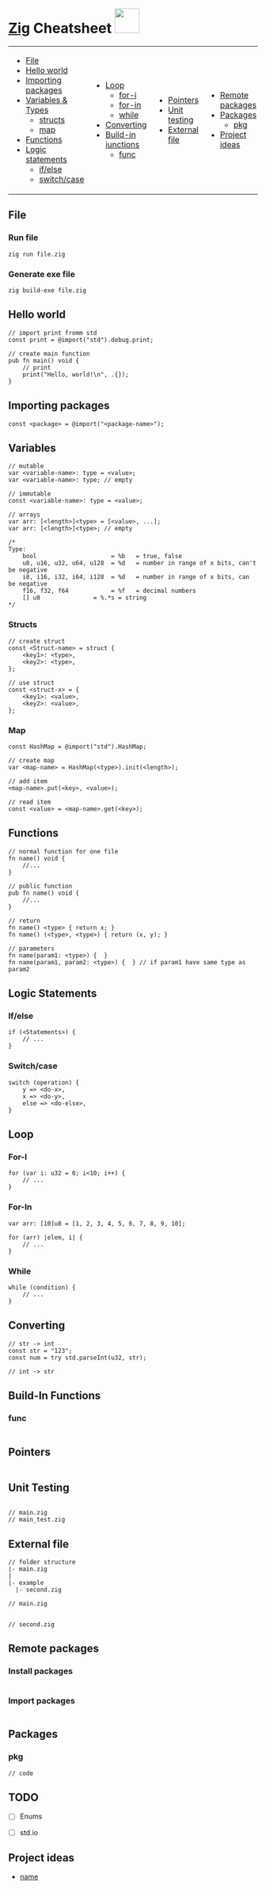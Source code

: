 # <a href="https://ziglang.org">Zig</a> Cheatsheet <img width="50em" src="https://avatars.githubusercontent.com/u/27973237?s=160&v=4">

<table>
<td>

* [File](#file)
* [Hello world](#hello-world)
* [Importing packages](#importing-packages)
* [Variables & Types](#variables)
	* [structs](#structs)
	* [map](#map)
* [Functions](#functions)
* [Logic statements](#logic-statements)
	* [if/else](#ifelse)
	* [switch/case](#switchcase)

</td>
<td>

* [Loop](#loop)
	* [for-i](#for-i)
	* [for-in](#for-in)
	* [while](#while)
* [Converting](#converting)
* [Build-in iunctions](#build-in-functions)
	* [func](#func)

</td>
<td>

* [Pointers](#pointers)
* [Unit testing](#unit-testing)
* [External file](#external-file)

</td>
<td>

* [Remote packages](#remote-packages)
* [Packages](#packages)
	* [pkg](#pkg)
* [Project ideas](#project-ideas)
</td>
</table>


## File

### Run file
`zig run file.zig`

### Generate exe file
`zig build-exe file.zig`

## Hello world
```zig
// import print fromm std
const print = @import("std").debug.print;

// create main function
pub fn main() void {
    // print
    print("Hello, world!\n", .{});
}
```


## Importing packages
```zig
const <package> = @import("<package-name>");
```


## Variables
```zig
// mutable
var <variable-name>: type = <value>;
var <variable-name>: type; // empty

// immutable
const <variable-name>: type = <value>;

// arrays
var arr: [<length>]<type> = [<value>, ...];
var arr: [<length>]<type>; // empty

/*
Type: 
	bool                     = %b   = true, false
	u8, u16, u32, u64, u128  = %d   = number in range of x bits, can't be negative
	i8, i16, i32, i64, i128  = %d   = number in range of x bits, can be negative
	f16, f32, f64            = %f   = decimal numbers
	[] u8               = %.*s = string
*/
```

### Structs
```zig
// create struct
const <Struct-name> = struct {
    <key1>: <type>,
    <key2>: <type>,
};

// use struct
const <struct-x> = {
    <key1>: <value>,
    <key2>: <value>,
};
```

### Map
```zig
const HashMap = @import("std").HashMap;

// create map
var <map-name> = HashMap(<type>).init(<length>);

// add item
<map-name>.put(<key>, <value>);

// read item
const <value> = <map-name>.get(<key>);
```


## Functions
```zig
// normal function for one file
fn name() void {
	//...
}

// public function
pub fn name() void {
	//...
}

// return
fn name() <type> { return x; }
fn name() (<type>, <type>) { return (x, y); }

// parameters 
fn name(param1: <type>) {  }
fn name(param1, param2: <type>) {  } // if param1 have same type as param2
```


## Logic Statements

### If/else
```zig
if (<Statements>) {
    // ...
}
```

### Switch/case
```zig
switch (operation) {
    y => <do-x>,
    x => <do-y>,
    else => <do-else>,
}
```


## Loop

### For-I
```zig
for (var i: u32 = 0; i<10; i++) {
    // ...
}
```

### For-In
```zig
var arr: [10]u8 = [1, 2, 3, 4, 5, 6, 7, 8, 9, 10];

for (arr) |elem, i| {
    // ...
}
```

### While
```zig
while (condition) {
    // ...
}
```


## Converting
```zig
// str -> int
const str = "123";
const num = try std.parseInt(u32, str);

// int -> str
```


## Build-In Functions

### func
```zig
```

## Pointers
```zig

```


## Unit Testing
```sh
```
```zig
// main.zig
// main_test.zig
```


## External file
```zig
// folder structure
|- main.zig
|
|- example
  |- second.zig

// main.zig


// second.zig

```



## Remote packages

### Install packages
```

```

### Import packages
```zig
```


## Packages

### pkg

```zig
// code
```

## TODO
- [ ] Enums
- [ ] std.io


## Project ideas
* [name](link)

